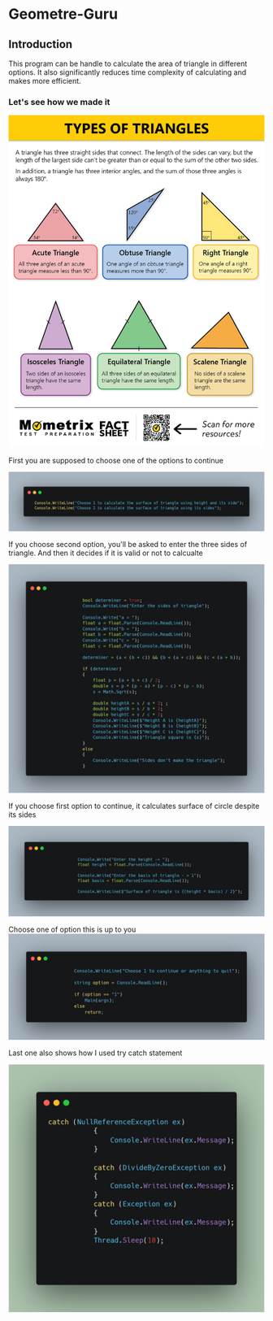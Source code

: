 # Geometre-Guru

##  Introduction

This program can be handle to calculate the area of triangle in different options. It also significantly reduces time complexity of calculating and makes more efficient.
### Let's see how we made it

![!\[Alt text\](./Assets/Images/Triangle-1.png)](Assets/Images/Triangle.png) 

First you are supposed to choose one of the options to continue

![Alt text](/Assets/Images/photo_2023-07-30_11-31-09.jpg)


If you choose second option, you'll be asked to enter the three sides of triangle.
And then it decides if it is valid or not to calcualte 

![Alt text](/Assets/Images/photo_2023-07-30_11-31-19.jpg)


If you choose first option to continue, it calculates surface of circle despite its sides

![Alt text](/Assets//Images/photo_2023-07-30_11-31-25.jpg)

Choose one of option this is up to you
![Alt text](/Assets//Images/photo_2023-07-30_11-31-42.jpg)

Last one also shows how I used try catch statement

![Alt text](/Assets//Images/photo_2023-07-30_11-31-48.jpg)
